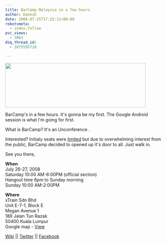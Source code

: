 ```yaml
---
title: BarCamp Malaysia in a few hours
author: Danesh
date: 2008-07-25T17:25:11+00:00
robotsmeta:
  - index,follow
pvc_views:
  - 3063
dsq_thread_id:
  - 1075595710

---
```

<img loading="lazy" class="alignnone" src="/wp-content/uploads/2008/07/barcamp-banner.png" alt="" width="450" height="142" />

BarCamp's in a few hours. It's gonna be my first. The Google Android session is what I'm going for first.

What is BarCamp? It's an Unconference .

Interested? Initialy seats were [limited][1] but due to overwhelming interest from the public, BarCamp decided to opened up it's door to all. Just walk in.

See you there,

**When**  
July 26-27, 2008  
Saturday 10:00 AM-6:00PM (official section)  
Hangout time 6pm to Sunday morning  
Sunday 10:00 AM-2:00PM

**Where**  
xTrain Sdn Bhd  
Unit E-7-1, Block E  
Megan Avenue 1  
189 Jalan Tun Razak  
50400 Kuala Lumpur  
Google map - [View][2]

[Wiki][3] || [Twitter][4] || [Facebook][5]

 [1]: /posts/barcamp-malaysia-2008-is-open-for-registration/
 [2]: http://maps.google.com/maps/ms?ie=UTF8&hl=en&msa=0&msid=106632754844228521167.00044f537036a6d50e823&z=17
 [3]: http://barcamp.org/BarCampMalaysia
 [4]: http://twitter.com/barcampmalaysia
 [5]: http://www.new.facebook.com/group.php?gid=20798441507
